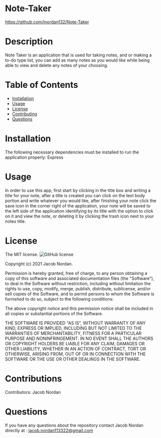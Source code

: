 # Note-Taker
https://github.com/jnordan132/Note-Taker
# Description
Note Taker is an application that is used for taking notes, and or making a to-do type list, you can add as many notes as you would like while being able to view and delete any notes of your choosing. 
# Table of Contents 
* [Installation](#installation)
* [Usage](#usage)
* [License](#license)
* [Contributing](#contributing)
* [Questions](#questions)
# Installation
The following necessary dependencies must be installed to run the application properly: Express
# Usage
In order to use this app, first start by clicking in the title box and writing a title for your note, after a title is created you can click on the text body portion and write whatever you would like, after finishing your note click the save icon in the corner right of the application, your note will be saved to the left side of the application identifying by its title with the option to click on it and view the note, or deleting it by clicking the trash icon next to your notes title.
# License
The MIT license. 
![GitHub license](https://img.shields.io/badge/license-MIT-blue.svg)
        
Copyright (c) 2021 Jacob Nordan.
        
Permission is hereby granted, free of charge, to any person obtaining a copy of this software and associated
documentation files (the "Software"), to deal in the Software without restriction, including without limitation
the rights to use, copy, modify, merge, publish, distribute, sublicense, and/or sell copies of the Software, and
to permit persons to whom the Software is furnished to do so, subject to the following conditions:

The above copyright notice and this permission notice shall be included in all copies or substantial portions
of the Software.

THE SOFTWARE IS PROVIDED "AS IS", WITHOUT WARRANTY OF ANY KIND, EXPRESS OR IMPLIED, INCLUDING BUT NOT LIMITED TO 
THE WARRANTIES OF MERCHANTABILITY, FITNESS FOR A PARTICULAR PURPOSE AND NONINFRINGEMENT. IN NO EVENT SHALL THE 
AUTHORS OR COPYRIGHT HOLDERS BE LIABLE FOR ANY CLAIM, DAMAGES OR OTHER LIABILITY, WHETHER IN AN ACTION OF CONTRACT,
TORT OR OTHERWISE, ARISING FROM, OUT OF OR IN CONNECTION WITH THE SOFTWARE OR THE USE OR OTHER DEALINGS IN THE SOFTWARE.
# Contributions
​Contributors: Jacob Nordan
# Questions
If you have any questions about the repository contact Jacob Nordan directly at : jacob.nordan113322@gmail.com

